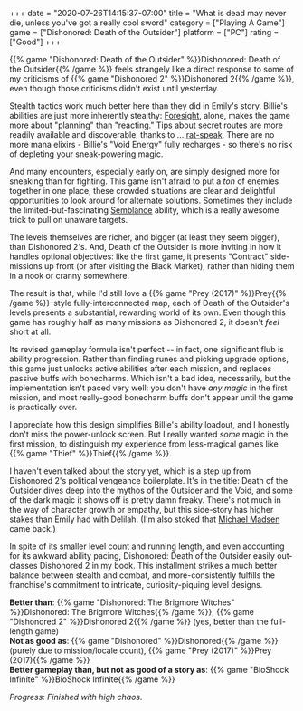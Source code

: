 +++
date = "2020-07-26T14:15:37-07:00"
title = "What is dead may never die, unless you've got a really cool sword"
category = ["Playing A Game"]
game = ["Dishonored: Death of the Outsider"]
platform = ["PC"]
rating = ["Good"]
+++

{{% game "Dishonored: Death of the Outsider" %}}Dishonored: Death of the Outsider{{% /game %}} feels strangely like a direct response to some of my criticisms of {{% game "Dishonored 2" %}}Dishonored 2{{% /game %}}, even though those criticisms didn't exist until yesterday.

Stealth tactics work much better here than they did in Emily's story.  Billie's abilities are just more inherently stealthy: <a href="https://dishonored.fandom.com/wiki/Foresight">Foresight</a>, alone, makes the game more about "planning" than "reacting."  Tips about secret routes are more readily available and discoverable, thanks to ... <a href="https://dishonored.fandom.com/wiki/Rat_Whispers">rat-speak</a>.  There are no more mana elixirs - Billie's "Void Energy" fully recharges - so there's no risk of depleting your sneak-powering magic.

And many encounters, especially early on, are simply designed more for sneaking than for fighting.  This game isn't afraid to put a <i>ton</i> of enemies together in one place; these crowded situations are clear and delightful opportunities to look around for alternate solutions.  Sometimes they include the limited-but-fascinating <a href="https://dishonored.fandom.com/wiki/Semblance">Semblance</a> ability, which is a really awesome trick to pull on unaware targets.

The levels themselves are richer, and bigger (at least they seem bigger), than Dishonored 2's.  And, Death of the Outsider is more inviting in how it handles optional objectives: like the first game, it presents "Contract" side-missions up front (or after visiting the Black Market), rather than hiding them in a nook or cranny somewhere.

The result is that, while I'd still love a {{% game "Prey (2017)" %}}Prey{{% /game %}}-style fully-interconnected map, each of Death of the Outsider's levels presents a substantial, rewarding world of its own.  Even though this game has roughly half as many missions as Dishonored 2, it doesn't <i>feel</i> short at all.

Its revised gameplay formula isn't perfect -- in fact, one significant flub is ability progression.  Rather than finding runes and picking upgrade options, this game just unlocks active abilities after each mission, and replaces passive buffs with bonecharms.  Which isn't a bad idea, necessarily, but the implementation isn't paced very well: you don't have <i>any magic</i> in the first mission, and most really-good bonecharm buffs don't appear until the game is practically over.

I appreciate how this design simplifies Billie's ability loadout, and I honestly don't miss the power-unlock screen.  But I really wanted <i>some</i> magic in the first mission, to distinguish my experience from less-magical games like {{% game "Thief" %}}Thief{{% /game %}}.

I haven't even talked about the story yet, which is a step up from Dishonored 2's political vengeance boilerplate.  It's in the title: Death of the Outsider dives deep into the mythos of the Outsider and the Void, and some of the dark magic it shows off is pretty damn freaky.  There's not much in the way of character growth or empathy, but this side-story has higher stakes than Emily had with Delilah.  (I'm also stoked that <a href="https://dishonored.fandom.com/wiki/Daud">Michael Madsen</a> came back.)

In spite of its smaller level count and running length, and even accounting for its awkward ability pacing, Dishonored: Death of the Outsider easily out-classes Dishonored 2 in my book.  This installment strikes a much better balance between stealth and combat, and more-consistently fulfills the franchise's commitment to intricate, curiosity-piquing level designs.

<b>Better than</b>: {{% game "Dishonored: The Brigmore Witches" %}}Dishonored: The Brigmore Witches{{% /game %}}, {{% game "Dishonored 2" %}}Dishonored 2{{% /game %}} (yes, better than the full-length game)  
<b>Not as good as</b>: {{% game "Dishonored" %}}Dishonored{{% /game %}} (purely due to mission/locale count), {{% game "Prey (2017)" %}}Prey (2017){{% /game %}}  
<b>Better gameplay than, but not as good of a story as</b>: {{% game "BioShock Infinite" %}}BioShock Infinite{{% /game %}}

<i>Progress: Finished with high chaos.</i>
